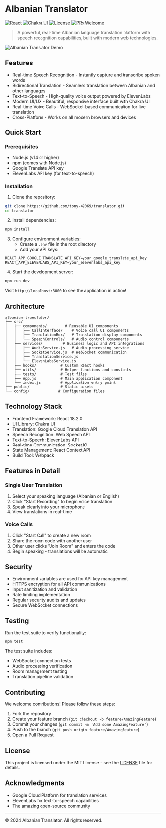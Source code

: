 # Albanian Translator

[![React](https://img.shields.io/badge/React-18.2.0-blue.svg)](https://reactjs.org/)
[![Chakra UI](https://img.shields.io/badge/Chakra%20UI-2.10.4-teal.svg)](https://chakra-ui.com/)
[![License](https://img.shields.io/badge/License-MIT-yellow.svg)](https://opensource.org/licenses/MIT)
[![PRs Welcome](https://img.shields.io/badge/PRs-welcome-brightgreen.svg)](http://makeapullrequest.com)

> A powerful, real-time Albanian language translation platform with speech recognition capabilities, built with modern web technologies.

![Albanian Translator Demo](demo-placeholder.gif)

## Features

- Real-time Speech Recognition - Instantly capture and transcribe spoken words
- Bidirectional Translation - Seamless translation between Albanian and other languages
- Text-to-Speech - High-quality voice output powered by ElevenLabs
- Modern UI/UX - Beautiful, responsive interface built with Chakra UI
- Real-time Voice Calls - WebSocket-based communication for live translation
- Cross-Platform - Works on all modern browsers and devices

## Quick Start

### Prerequisites

- Node.js (v14 or higher)
- npm (comes with Node.js)
- Google Translate API key
- ElevenLabs API key (for text-to-speech)

### Installation

1. Clone the repository:
```bash
git clone https://github.com/tony-42069/translator.git
cd translator
```

2. Install dependencies:
```bash
npm install
```

3. Configure environment variables:
   - Create a `.env` file in the root directory
   - Add your API keys:
```
REACT_APP_GOOGLE_TRANSLATE_API_KEY=your_google_translate_api_key
REACT_APP_ELEVENLABS_API_KEY=your_elevenlabs_api_key
```

4. Start the development server:
```bash
npm run dev
```

Visit `http://localhost:3000` to see the application in action!

## Architecture

```
albanian-translator/
├── src/
│   ├── components/        # Reusable UI components
│   │   ├── CallInterface/    # Voice call UI components
│   │   ├── TranslationBox/   # Translation display components
│   │   └── SpeechControls/   # Audio control components
│   ├── services/         # Business logic and API integrations
│   │   ├── AudioService.js   # Audio processing service
│   │   ├── SocketService.js  # WebSocket communication
│   │   ├── TranslationService.js
│   │   └── ElevenLabsService.js
│   ├── hooks/           # Custom React hooks
│   ├── utils/           # Helper functions and constants
│   ├── tests/           # Test files
│   ├── App.js           # Main application component
│   └── index.js         # Application entry point
├── public/              # Static assets
└── config/             # Configuration files
```

## Technology Stack

- Frontend Framework: React 18.2.0
- UI Library: Chakra UI
- Translation: Google Cloud Translation API
- Speech Recognition: Web Speech API
- Text-to-Speech: ElevenLabs API
- Real-time Communication: Socket.IO
- State Management: React Context API
- Build Tool: Webpack

## Features in Detail

### Single User Translation
1. Select your speaking language (Albanian or English)
2. Click "Start Recording" to begin voice translation
3. Speak clearly into your microphone
4. View translations in real-time

### Voice Calls
1. Click "Start Call" to create a new room
2. Share the room code with another user
3. Other user clicks "Join Room" and enters the code
4. Begin speaking - translations will be automatic

## Security

- Environment variables are used for API key management
- HTTPS encryption for all API communications
- Input sanitization and validation
- Rate limiting implementation
- Regular security audits and updates
- Secure WebSocket connections

## Testing

Run the test suite to verify functionality:
```bash
npm test
```

The test suite includes:
- WebSocket connection tests
- Audio processing verification
- Room management testing
- Translation pipeline validation

## Contributing

We welcome contributions! Please follow these steps:

1. Fork the repository
2. Create your feature branch (`git checkout -b feature/AmazingFeature`)
3. Commit your changes (`git commit -m 'Add some AmazingFeature'`)
4. Push to the branch (`git push origin feature/AmazingFeature`)
5. Open a Pull Request

## License

This project is licensed under the MIT License - see the [LICENSE](LICENSE) file for details.

## Acknowledgments

- Google Cloud Platform for translation services
- ElevenLabs for text-to-speech capabilities
- The amazing open-source community

---

© 2024 Albanian Translator. All rights reserved.
